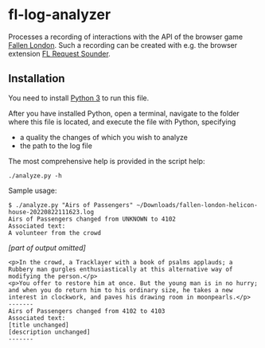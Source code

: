 # fl-log-analyzer
Processes a recording of interactions with the API of the browser game [Fallen London](https://www.fallenlondon.com/).
Such a recording can be created with e.g. the browser extension [FL Request Sounder](https://github.com/lensvol/fl-request-sounder).

## Installation
You need to install [Python 3](https://www.python.org/downloads/) to run this file. 

After you have installed Python, open a terminal, navigate to the folder where this file is located, and execute the file with Python, specifying 

* a quality the changes of which you wish to analyze
* the path to the log file 

The most comprehensive help is provided in the script help:

```
./analyze.py -h
```

Sample usage:
```
$ ./analyze.py "Airs of Passengers" ~/Downloads/fallen-london-helicon-house-20220822111623.log
Airs of Passengers changed from UNKNOWN to 4102
Associated text:
A volunteer from the crowd
```
*[part of output omitted]*
```
<p>In the crowd, a Tracklayer with a book of psalms applauds; a Rubbery man gurgles enthusiastically at this alternative way of modifying the person.</p>
<p>You offer to restore him at once. But the young man is in no hurry; and when you do return him to his ordinary size, he takes a new interest in clockwork, and paves his drawing room in moonpearls.</p>
-------
Airs of Passengers changed from 4102 to 4103
Associated text:
[title unchanged]
[description unchanged]
-------
```
